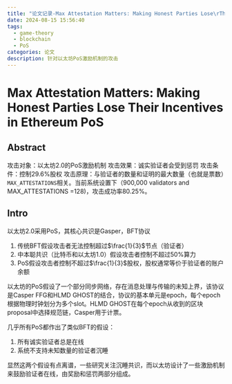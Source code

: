 ```yaml
---
title: "论文记录-Max Attestation Matters: Making Honest Parties Lose\rTheir Incentives in Ethereum PoS"
date: 2024-08-15 15:56:40
tags:
  - game-theory
  - blockchain
  - PoS
categories: 论文
description: 针对以太坊PoS激励机制的攻击
---
```

 # Max Attestation Matters: Making Honest Parties Lose Their Incentives in Ethereum PoS

## Abstract
攻击对象：以太坊2.0的PoS激励机制
攻击效果：诚实验证者会受到惩罚
攻击条件：控制29.6%股权
攻击原理：与验证者的数量和证明的最大数量（也就是票数）`MAX_ATTESTATIONS`相关。当前系统设置下（900,000 validators and MAX_ATTESTATIONS =128)，攻击成功率80.25%。

## Intro
以太坊2.0采用PoS，其核心共识是Gasper，BFT协议

1. 传统BFT假设攻击者无法控制超过$\frac{1}{3}$节点（验证者）
2. 中本聪共识（比特币和以太坊1.0）假设攻击者控制不超过50%算力
3. PoS假设攻击者控制不超过$\frac{1}{3}$股权，股权通常等价于验证者的账户余额

以太坊的PoS假设了一个部分同步网络，存在消息处理与传输的未知上界，该协议是Casper FFG和HLMD GHOST的结合，协议的基本单元是epoch，每个epoch根据物理时钟划分为多个slot。HLMD GHOST在每个epoch从收到的区块proposal中选择规范链，Casper用于计票。

几乎所有PoS都作出了类似BFT的假设：
1. 所有诚实验证者总是在线
2. 系统不支持未知数量的验证者沉睡

显然这两个假设有点离谱，一些研究关注沉睡共识，而以太坊设计了一些激励机制来鼓励验证者在线，由奖励和惩罚两部分组成。


